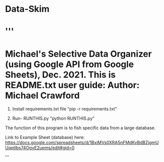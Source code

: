 # Data-Skim

'''
=========================================================================
Michael's Selective Data Organizer (using Google API from Google Sheets), Dec. 2021.
This is README.txt user guide:
Author: Michael Crawford
=========================================================================
1. Install requirements.txt file
"pip -r requirements.txt"

2. Run- RUNTHIS.py
"python RUNTHIS.py"

The function of this program is to fish specific data from a large database.

Link to Example Sheet (database) here: https://docs.google.com/spreadsheets/d/1BxiMVs0XRA5nFMdKvBdBZjgmUUqptlbs74OgvE2upms/edit#gid=0

'''
